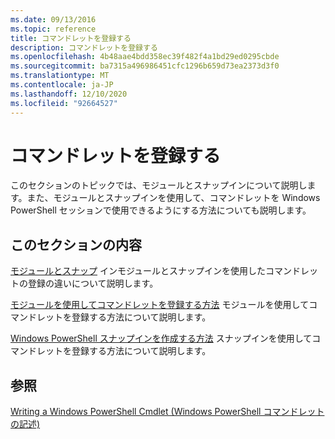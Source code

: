 ```yaml
---
ms.date: 09/13/2016
ms.topic: reference
title: コマンドレットを登録する
description: コマンドレットを登録する
ms.openlocfilehash: 4b48aae4bdd358ec39f482f4a1bd29ed0295cbde
ms.sourcegitcommit: ba7315a496986451cfc1296b659d73ea2373d3f0
ms.translationtype: MT
ms.contentlocale: ja-JP
ms.lasthandoff: 12/10/2020
ms.locfileid: "92664527"
---
```

# <a name="registering-cmdlets"></a>コマンドレットを登録する

このセクションのトピックでは、モジュールとスナップインについて説明します。また、モジュールとスナップインを使用して、コマンドレットを Windows PowerShell セッションで使用できるようにする方法についても説明します。

## <a name="in-this-section"></a>このセクションの内容

[モジュールとスナップ](./modules-and-snap-ins.md) インモジュールとスナップインを使用したコマンドレットの登録の違いについて説明します。

[モジュールを使用してコマンドレットを登録する方法](./how-to-import-cmdlets-using-modules.md) モジュールを使用してコマンドレットを登録する方法について説明します。

[Windows PowerShell スナップインを作成する方法](./how-to-create-a-windows-powershell-snap-in.md) スナップインを使用してコマンドレットを登録する方法について説明します。

## <a name="see-also"></a>参照

[Writing a Windows PowerShell Cmdlet (Windows PowerShell コマンドレットの記述)](../cmdlet/cmdlet-overview.md)
